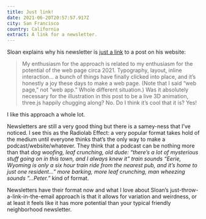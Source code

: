 ```yaml
---
title: Just link!
date: 2021-06-20T20:57:57.917Z
city: San Francisco
country: California
extract: A link for a newsletter.
---
```

Sloan explains why his newsletter is [just a link](https://www.robinsloan.com/notes/just-link/) to a post on his website:

> My enthusiasm for the approach is related to my enthusiasm for the potential of the web page circa 2021. Typography, layout, inline interaction… a bunch of things have finally clicked into place, and it’s honestly a joy these days to make a web page. (Note that I said “web page,” not “web app.” Whole different situation.) Was it absolutely necessary for the illustration in this post to be a live 3D animation, three.js happily chugging along? No. Do I think it’s cool that it is? Yes!

I like this approach a whole lot. 

Newsletters are still a very good thing but there is a samey-ness that I’ve noticed. I see this as the Radiolab Effect: a very popular format takes hold of the medium until everyone thinks that’s the only way to make a podcast/website/whatever. They think that a podcast can be nothing more than that _dog woofing, leaf crunching, old dude: “there’s a lot of mysterious stuff going on in this town, and I always knew it” train sounds “Eerie, Wyoming is only a six hour train ride from the nearest pub, and it’s home to just one resident...” more barking, more leaf crunching, man wheezing sounds ”...Peter.”_  kind of format. 

Newsletters have their format now and what I love about Sloan’s just-throw-a-link-in-the-email approach is that it allows for variation and weirdness, or at least it feels like it has more potential than your typical friendly neighborhood newsletter.

